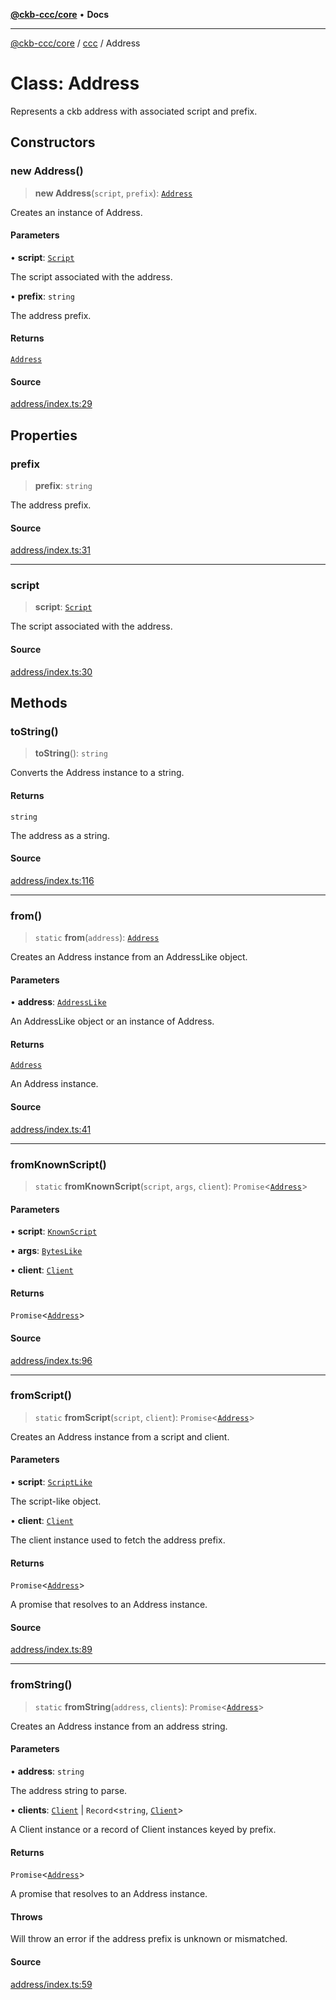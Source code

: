 [**@ckb-ccc/core**](README.md) • **Docs**

***

[@ckb-ccc/core](README.md) / [ccc](Namespace.ccc.md) / Address

# Class: Address

Represents a ckb address with associated script and prefix.

## Constructors

### new Address()

> **new Address**(`script`, `prefix`): [`Address`](ccc.Class.Address.md)

Creates an instance of Address.

#### Parameters

• **script**: [`Script`](ccc.Class.Script.md)

The script associated with the address.

• **prefix**: `string`

The address prefix.

#### Returns

[`Address`](ccc.Class.Address.md)

#### Source

[address/index.ts:29](https://github.com/SpectreMercury/ccc/blob/1b34760fdeb60ebebc0a7e641c12ef11dff1e7d0/packages/core/src/address/index.ts#L29)

## Properties

### prefix

> **prefix**: `string`

The address prefix.

#### Source

[address/index.ts:31](https://github.com/SpectreMercury/ccc/blob/1b34760fdeb60ebebc0a7e641c12ef11dff1e7d0/packages/core/src/address/index.ts#L31)

***

### script

> **script**: [`Script`](ccc.Class.Script.md)

The script associated with the address.

#### Source

[address/index.ts:30](https://github.com/SpectreMercury/ccc/blob/1b34760fdeb60ebebc0a7e641c12ef11dff1e7d0/packages/core/src/address/index.ts#L30)

## Methods

### toString()

> **toString**(): `string`

Converts the Address instance to a string.

#### Returns

`string`

The address as a string.

#### Source

[address/index.ts:116](https://github.com/SpectreMercury/ccc/blob/1b34760fdeb60ebebc0a7e641c12ef11dff1e7d0/packages/core/src/address/index.ts#L116)

***

### from()

> `static` **from**(`address`): [`Address`](ccc.Class.Address.md)

Creates an Address instance from an AddressLike object.

#### Parameters

• **address**: [`AddressLike`](ccc.Type.AddressLike.md)

An AddressLike object or an instance of Address.

#### Returns

[`Address`](ccc.Class.Address.md)

An Address instance.

#### Source

[address/index.ts:41](https://github.com/SpectreMercury/ccc/blob/1b34760fdeb60ebebc0a7e641c12ef11dff1e7d0/packages/core/src/address/index.ts#L41)

***

### fromKnownScript()

> `static` **fromKnownScript**(`script`, `args`, `client`): `Promise`\<[`Address`](ccc.Class.Address.md)\>

#### Parameters

• **script**: [`KnownScript`](ccc.Enumeration.KnownScript.md)

• **args**: [`BytesLike`](ccc.Type.BytesLike.md)

• **client**: [`Client`](ccc.Interface.Client.md)

#### Returns

`Promise`\<[`Address`](ccc.Class.Address.md)\>

#### Source

[address/index.ts:96](https://github.com/SpectreMercury/ccc/blob/1b34760fdeb60ebebc0a7e641c12ef11dff1e7d0/packages/core/src/address/index.ts#L96)

***

### fromScript()

> `static` **fromScript**(`script`, `client`): `Promise`\<[`Address`](ccc.Class.Address.md)\>

Creates an Address instance from a script and client.

#### Parameters

• **script**: [`ScriptLike`](ccc.Type.ScriptLike.md)

The script-like object.

• **client**: [`Client`](ccc.Interface.Client.md)

The client instance used to fetch the address prefix.

#### Returns

`Promise`\<[`Address`](ccc.Class.Address.md)\>

A promise that resolves to an Address instance.

#### Source

[address/index.ts:89](https://github.com/SpectreMercury/ccc/blob/1b34760fdeb60ebebc0a7e641c12ef11dff1e7d0/packages/core/src/address/index.ts#L89)

***

### fromString()

> `static` **fromString**(`address`, `clients`): `Promise`\<[`Address`](ccc.Class.Address.md)\>

Creates an Address instance from an address string.

#### Parameters

• **address**: `string`

The address string to parse.

• **clients**: [`Client`](ccc.Interface.Client.md) \| `Record`\<`string`, [`Client`](ccc.Interface.Client.md)\>

A Client instance or a record of Client instances keyed by prefix.

#### Returns

`Promise`\<[`Address`](ccc.Class.Address.md)\>

A promise that resolves to an Address instance.

#### Throws

Will throw an error if the address prefix is unknown or mismatched.

#### Source

[address/index.ts:59](https://github.com/SpectreMercury/ccc/blob/1b34760fdeb60ebebc0a7e641c12ef11dff1e7d0/packages/core/src/address/index.ts#L59)
